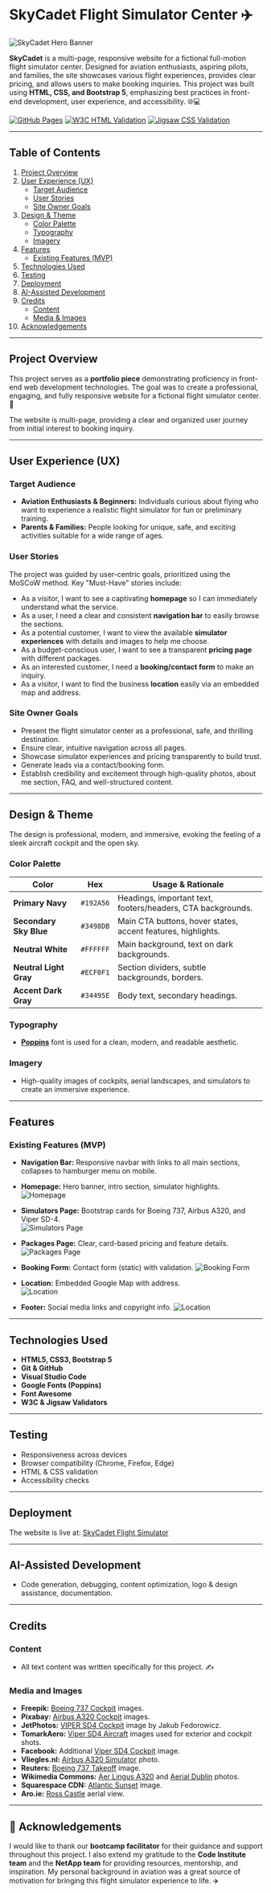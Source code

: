 # SkyCadet Flight Simulator Center ✈️

![SkyCadet Hero Banner](assets/images/sky-cadet-hero-banner.png)

**SkyCadet** is a multi-page, responsive website for a fictional full-motion flight simulator center. Designed for aviation enthusiasts, aspiring pilots, and families, the site showcases various flight experiences, provides clear pricing, and allows users to make booking inquiries. This project was built using **HTML, CSS, and Bootstrap 5**, emphasizing best practices in front-end development, user experience, and accessibility. 🌐💻

[![GitHub Pages](https://img.shields.io/badge/GitHub%20Pages-Live%20Site-blue.svg)](https://tigerpadla.github.io/skycadet-flight-sim/)
[![W3C HTML Validation](https://img.shields.io/badge/W3C-HTML5%20Valid-orange.svg)](assets/images/html-validation.png)
[![Jigsaw CSS Validation](https://img.shields.io/badge/Jigsaw-CSS3%20Valid-blueviolet.svg)](assets/images/css-validation.png)

---

## Table of Contents

1. [Project Overview](#project-overview)
2. [User Experience (UX)](#user-experience-ux)
   - [Target Audience](#target-audience)
   - [User Stories](#user-stories)
   - [Site Owner Goals](#site-owner-goals)
3. [Design & Theme](#design--theme)
   - [Color Palette](#color-palette)
   - [Typography](#typography)
   - [Imagery](#imagery)
4. [Features](#features)
   - [Existing Features (MVP)](#existing-features-mvp)
5. [Technologies Used](#technologies-used)
6. [Testing](#testing)
7. [Deployment](#deployment)
8. [AI-Assisted Development](#ai-assisted-development)
9. [Credits](#credits)
   - [Content](#content)
   - [Media & Images](#media-and-images)
10. [Acknowledgements](#acknowledgements)

---

## Project Overview

This project serves as a **portfolio piece** demonstrating proficiency in front-end web development technologies. The goal was to create a professional, engaging, and fully responsive website for a fictional flight simulator center. 🛫  

The website is multi-page, providing a clear and organized user journey from initial interest to booking inquiry.

---

## User Experience (UX)

### Target Audience

* **Aviation Enthusiasts & Beginners:** Individuals curious about flying who want to experience a realistic flight simulator for fun or preliminary training. 
* **Parents & Families:** People looking for unique, safe, and exciting activities suitable for a wide range of ages. 

### User Stories

The project was guided by user-centric goals, prioritized using the MoSCoW method. Key "Must-Have" stories include:

* As a visitor, I want to see a captivating **homepage** so I can immediately understand what the service.  
* As a user, I need a clear and consistent **navigation bar** to easily browse the sections. 
* As a potential customer, I want to view the available **simulator experiences** with details and images to help me choose.   
* As a budget-conscious user, I want to see a transparent **pricing page** with different packages.  
* As an interested customer, I need a **booking/contact form** to make an inquiry.  
* As a visitor, I want to find the business **location** easily via an embedded map and address. 

### Site Owner Goals

* Present the flight simulator center as a professional, safe, and thrilling destination.  
* Ensure clear, intuitive navigation across all pages.  
* Showcase simulator experiences and pricing transparently to build trust.  
* Generate leads via a contact/booking form.  
* Establish credibility and excitement through high-quality photos, about me section, FAQ, and well-structured content. 

---

## Design & Theme

The design is professional, modern, and immersive, evoking the feeling of a sleek aircraft cockpit and the open sky. 

### Color Palette

| Color                  | Hex       | Usage & Rationale |
| ---------------------- | :------: | ---------------- |
| **Primary Navy**        | `#192A56` | Headings, important text, footers/headers, CTA backgrounds. |
| **Secondary Sky Blue**  | `#3498DB` | Main CTA buttons, hover states, accent features, highlights. |
| **Neutral White**       | `#FFFFFF` | Main background, text on dark backgrounds. |
| **Neutral Light Gray**  | `#ECF0F1` | Section dividers, subtle backgrounds, borders. |
| **Accent Dark Gray**    | `#34495E` | Body text, secondary headings. |

### Typography

* [**Poppins**](https://fonts.google.com/specimen/Poppins) font is used for a clean, modern, and readable aesthetic. 

### Imagery

* High-quality images of cockpits, aerial landscapes, and simulators to create an immersive experience. 

---

## Features

### Existing Features (MVP)

* **Navigation Bar:** Responsive navbar with links to all main sections, collapses to hamburger menu on mobile.   

* **Homepage:** Hero banner, intro section, simulator highlights.   
![Homepage](assets/images/home-page.png)

* **Simulators Page:** Bootstrap cards for Boeing 737, Airbus A320, and Viper SD-4.   
![Simulators Page](assets/images/simulators-page.png)

* **Packages Page:** Clear, card-based pricing and feature details.   
![Packages Page](assets/images/packages-page.png)

* **Booking Form:** Contact form (static) with validation. 
![Booking Form](assets/images/booking-form.png)

* **Location:** Embedded Google Map with address.  
![Location](assets/images/location-section.png)

* **Footer:** Social media links and copyright info.
![Location](assets/images/footer.png)

---

## Technologies Used

* **HTML5, CSS3, Bootstrap 5**   
* **Git & GitHub**   
* **Visual Studio Code**   
* **Google Fonts (Poppins)**  
* **Font Awesome**   
* **W3C & Jigsaw Validators** 

---

## Testing

* Responsiveness across devices  
* Browser compatibility (Chrome, Firefox, Edge)   
* HTML & CSS validation  
* Accessibility checks 

---

## Deployment

The website is live at: [SkyCadet Flight Simulator](https://tigerpadla.github.io/skycadet-flight-sim/)

---

## AI-Assisted Development

* Code generation, debugging, content optimization, logo & design assistance, documentation.

---

## Credits

### Content
* All text content was written specifically for this project. ✍️

### Media and Images
* **Freepik:** [Boeing 737 Cockpit](https://www.freepik.com/) images. 
* **Pixabay:** [Airbus A320 Cockpit](https://pixabay.com/) images. 
* **JetPhotos:** [VIPER SD4 Cockpit](https://www.jetphotos.com/photo/10194298) image by Jakub Fedorowicz. 
* **TomarkAero:** [Viper SD4 Aircraft](https://www.tomarkaero.com/) images used for exterior and cockpit shots. 
* **Facebook:** Additional [Viper SD4 Cockpit](https://www.facebook.com/photo/?fbid=805851100331826&set=pcb.805854170331519) image.
* **Vliegles.nl:** [Airbus A320 Simulator](https://www.vliegles.nl/images/thumbnails/product_image-4835-1875x1055.jpeg) photo. 
* **Reuters:** [Boeing 737 Takeoff](https://www.reuters.com/resizer/v2/https%3A%2F%2Fcloudfront-us-east-2.images.arcpublishing.com%2Freuters%2FOBDQOVK36FPWVKE6LOB2PMG6HY.jpg?auth=ecd43f29b592fa72c5ad8caf5b5b7fcfe231c47edb8669fed873997bb86256d0&width=4226&quality=80) image. 
* **Wikimedia Commons:** [Aer Lingus A320](https://upload.wikimedia.org/wikipedia/commons/thumb/8/8c/Aer_Lingus_Airbus_A320_Lofting-1.jpg/1024px-Aer_Lingus_Airbus_A320_Lofting-1.jpg) and [Aerial Dublin](https://upload.wikimedia.org/wikipedia/commons/9/92/Dublin_-_aerial_-_2025-07-07_01.jpg) photos. 
* **Squarespace CDN:** [Atlantic Sunset](https://images.squarespace-cdn.com/content/v1/5992ff526b8f5b29a7f3d45d/1580231682989-VRG6ZY3UPQ9WSVY0UTKL/20190912-_GAL9794-Edit.jpg) image. 
* **Aro.ie:** [Ross Castle](https://scdn.aro.ie/Sites/50/flightlink/uploads/images/FullLengthImages/Medium/Aerial_view__Ross_castle__Killarney_National_Park__Co_Kerry_Web_Size__2_.jpg) aerial view. 

---

## 🙏 Acknowledgements

I would like to thank our **bootcamp facilitator** for their guidance and support throughout this project. I also extend my gratitude to the **Code Institute team** and the **NetApp team** for providing resources, mentorship, and inspiration. My personal background in aviation was a great source of motivation for bringing this flight simulator experience to life. ✈️
